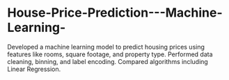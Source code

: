 # House-Price-Prediction---Machine-Learning-
Developed a machine learning model to predict housing prices using features like rooms, square footage, and property type. Performed data cleaning, binning, and label encoding. Compared algorithms including Linear Regression.
